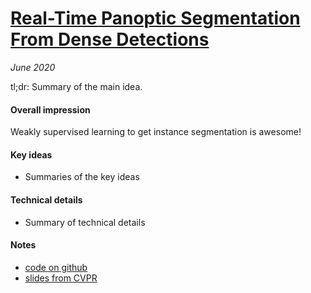 # [Real-Time Panoptic Segmentation From Dense Detections](https://arxiv.org/abs/1912.01202)

_June 2020_

tl;dr: Summary of the main idea.

#### Overall impression
Weakly supervised learning to get instance segmentation is awesome!

#### Key ideas
- Summaries of the key ideas

#### Technical details
- Summary of technical details

#### Notes
- [code on github](https://github.com/TRI-ML/realtime_panoptic)
- [slides from CVPR](https://drive.google.com/file/d/1J3EIhQq_nVbZkwtTIc-tEcBAtQqbzOQL/view?usp=sharing)

